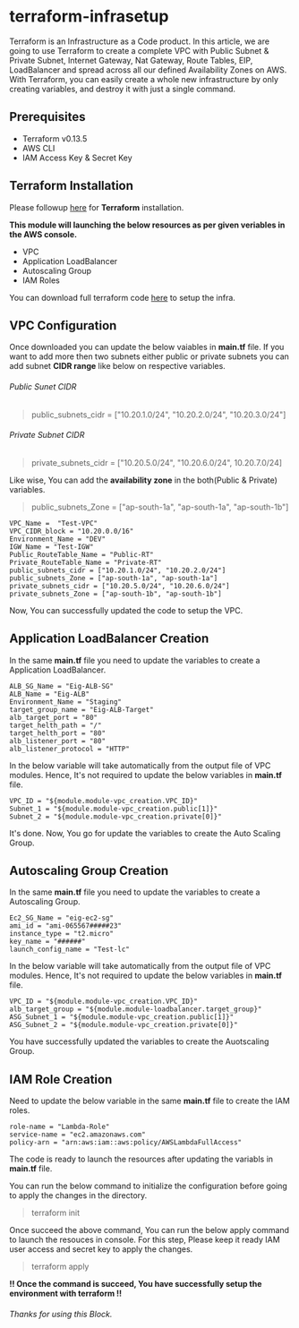 # terraform-infrasetup

Terraform is an Infrastructure as a Code product. In this article, we are going to use Terraform to create a complete VPC with Public Subnet & Private Subnet, Internet Gateway, Nat Gateway, Route Tables, EIP, LoadBalancer and spread across all our defined Availability Zones on AWS. With Terraform, you can easily create a whole new infrastructure by only creating variables, and destroy it with just a single command.

## Prerequisites
- Terraform v0.13.5
- AWS CLI
- IAM Access Key & Secret Key

## Terraform Installation

Please followup [here](https://github.com/TechyCloud/terraform-installation.git) for **Terraform** installation.

**This module will launching the below resources as per given veriables in the AWS console.**
- VPC
- Application LoadBalancer
- Autoscaling Group 
- IAM Roles

You can download full terraform code [here](https://github.com/TechyCloud/terraform-infrasetup/archive/main.zip) to setup the infra.

## VPC Configuration

Once downloaded you can update the below vaiables in **main.tf** file. If you want to add more then two subnets either public or private subnets you can add subnet **CIDR range** like below on respective variables. 

###### Public Sunet CIDR
> public_subnets_cidr = ["10.20.1.0/24", "10.20.2.0/24", "10.20.3.0/24"]

###### Private Subnet CIDR
> private_subnets_cidr = ["10.20.5.0/24", "10.20.6.0/24", 10.20.7.0/24]


Like wise, You can add the **availability zone** in the both(Public & Private) variables.

> public_subnets_Zone = ["ap-south-1a", "ap-south-1a", "ap-south-1b"]

```
VPC_Name =  "Test-VPC"
VPC_CIDR_block = "10.20.0.0/16"
Environment_Name = "DEV"
IGW_Name = "Test-IGW"
Public_RouteTable_Name = "Public-RT"
Private_RouteTable_Name = "Private-RT"
public_subnets_cidr = ["10.20.1.0/24", "10.20.2.0/24"]
public_subnets_Zone = ["ap-south-1a", "ap-south-1a"]
private_subnets_cidr = ["10.20.5.0/24", "10.20.6.0/24"]
private_subnets_Zone = ["ap-south-1b", "ap-south-1b"]
```

Now, You can successfully updated the code to setup the VPC.

## Application LoadBalancer Creation

In the same **main.tf** file you need to update the variables to create a Application LoadBalancer.

```
ALB_SG_Name = "Eig-ALB-SG"
ALB_Name = "Eig-ALB"
Environment_Name = "Staging"
target_group_name = "Eig-ALB-Target"
alb_target_port = "80"
target_helth_path = "/"
target_helth_port = "80"
alb_listener_port = "80"
alb_listener_protocol = "HTTP"
```

In the below variable will take automatically from the output file of VPC modules. Hence, It's not required to update the below variables in **main.tf** file.

```
VPC_ID = "${module.module-vpc_creation.VPC_ID}"
Subnet_1 = "${module.module-vpc_creation.public[1]}"
Subnet_2 = "${module.module-vpc_creation.private[0]}"
```
It's done. Now, You go for update the variables to create the Auto Scaling Group.

## Autoscaling Group Creation

In the same **main.tf** file you need to update the variables to create a Autoscaling Group.

```
Ec2_SG_Name = "eig-ec2-sg"
ami_id = "ami-065567#####23"
instance_type = "t2.micro"
key_name = "######"
launch_config_name = "Test-lc"
```
In the below variable will take automatically from the output file of VPC modules. Hence, It's not required to update the below variables in **main.tf** file.

```
VPC_ID = "${module.module-vpc_creation.VPC_ID}"
alb_target_group = "${module.module-loadbalancer.target_group}"
ASG_Subnet_1 = "${module.module-vpc_creation.public[1]}"
ASG_Subnet_2 = "${module.module-vpc_creation.private[0]}"
```

You have successfully updated the variables to create the Auotscaling Group.

## IAM Role Creation

Need to update the below variable in the same **main.tf** file to create the IAM roles.

```
role-name = "Lambda-Role"
service-name = "ec2.amazonaws.com"
policy-arn = "arn:aws:iam::aws:policy/AWSLambdaFullAccess"
```

The code is ready to launch the resources after updating the variabls in **main.tf** file. 

You can run the below command to initialize the configuration before going to apply the changes in the directory.

> terraform init

Once succeed the above command, You can run the below apply command to launch the resouces in console. For this step, Please keep it ready IAM user access and secret key to apply the changes.   

> terraform apply


**!! Once the command is succeed, You have successfully setup the environment with terraform !!**

###### Thanks for using this Block.
